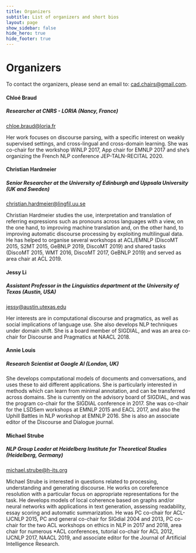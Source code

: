 ```yaml
---
title: Organizers
subtitle: List of organizers and short bios
layout: page
show_sidebar: false
hide_hero: true
hide_footer: true
---
```


# Organizers

To contact the organizers, please send an email to: [cad.chairs@gmail.com](codi.chairs@gmail.com).

#### Chloé Braud
##### Researcher at CNRS - LORIA (Nancy, France)

[chloe.braud@loria.fr](chloe.braud@loria.fr)

Her work focuses on discourse parsing, with a specific interest on weakly supervised settings, and cross-lingual and cross-domain learning. She was co-chair for the workshop WiNLP 2017, App chair for EMNLP 2017 and she’s organizing the French NLP conference JEP-TALN-RECITAL 2020.

#### Christian Hardmeier
##### Senior Researcher at the University of Edinburgh and Uppsala University (UK and Sweden)

[christian.hardmeier@lingfil.uu.se](christian.hardmeier@lingfil.uu.se)

Christian Hardmeier studies the use, interpretation and translation of referring expressions such as pronouns across languages with a view, on the one hand, to improving machine translation and, on the other hand, to improving automatic discourse processing by exploiting multilingual data. He has helped to organise several workshops at ACL/EMNLP (DiscoMT 2015, S2MT 2015, GeBNLP 2019, DiscoMT 2019) and shared tasks (DiscoMT 2015, WMT 2016, DiscoMT 2017, GeBNLP 2019) and served as area chair at ACL 2019.

#### Jessy Li
##### Assistant Professor in the Linguistics department at the University of Texas (Austin, USA)

[jessy@austin.utexas.edu](jessy@austin.utexas.edu)

Her interests are in computational discourse and pragmatics, as well as social implications of language use. She also develops NLP techniques under domain shift. She is a board member of SIGDIAL, and was an area co-chair for Discourse and Pragmatics at NAACL 2018.

#### Annie Louis
##### Research Scientist at Google AI (London, UK)

She develops computational models of documents and conversations, and uses these to aid different applications. She is particularly interested in methods which can learn from minimal annotation, and can be transferred across domains. She is currently on the advisory board of SIGDIAL, and was the program co-chair for the SIGDIAL conference in 2017. She was co-chair for the LSDSem workshops at EMNLP 2015 and EACL 2017, and also the Uphill Battles in NLP workshop at EMNLP 2016. She is also an associate editor of the Discourse and Dialogue journal.  

#### Michael Strube
##### NLP Group Leader at Heidelberg Institute for Theoretical Studies (Heidelberg, Germany)

[michael.strube@h-its.org](michael.strube@h-its.org)

Michael Strube is interested in questions related to processing, understanding and generating discourse. He works on coreference resolution with a particular focus on appropriate representations for the task. He develops models of local coherence based on graphs and/or neural networks with applications in text generation, assessing readability, essay scoring and automatic summarization. He was PC co-chair for ACL-IJCNLP 2015, PC and general co-chair for SIGdial 2004 and 2013, PC co-chair for the two ACL workshops on ethics in NLP in 2017 and 2018, area chair for numerous *ACL conferences, tutorial co-chair for ACL 2012, IJCNLP 2017, NAACL 2019, and associate editor for the Journal of Artificial Intelligence Research.